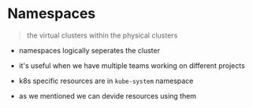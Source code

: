 # Namespaces

> the virtual clusters within the physical clusters

- namespaces logically seperates the cluster

- it's useful when we have multiple teams working on different projects

- k8s specific resources are in `kube-system` namespace

- as we mentioned we can devide resources using them
